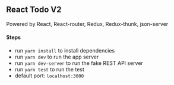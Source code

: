## React Todo V2

Powered by React, React-router, Redux, Redux-thunk, json-server

#### Steps
- run `yarn install` to install dependencies
- run `yarn dev` to run the app server
- run `yarn dev-server` to run the fake REST API server
- run `yarn test` to run the test
- default port: `localhost:3000`
